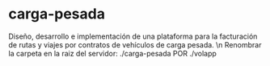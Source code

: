 # carga-pesada

Diseño, desarrollo e implementación de una plataforma para la facturación de rutas y viajes por contratos de vehículos de carga pesada. \n
Renombrar la carpeta en la raiz del servidor:
./carga-pesada POR ./volapp

